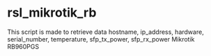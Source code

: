 # rsl_mikrotik_rb
This script is made to retrieve data hostname, ip_address, hardware, serial_number, temperature, sfp_tx_power, sfp_rx_power Mikrotik RB960PGS
